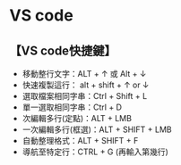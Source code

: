 # VS code

## 【VS code快捷鍵】

* 移動整行文字：ALT + ↑ 或 Alt + ↓
* 快速複製這行： alt + shift + ↑ or ↓
* 選取檔案相同字串：Ctrl + Shift + L
* 單一選取相同字串：Ctrl + D
* 次編輯多行\(定點\)：ALT + LMB
* 一次編輯多行\(框選\)：ALT + SHIFT + LMB
* 自動整理格式：ALT + SHIFT + F
* 導航至特定行：CTRL + G \(再輸入第幾行\)

